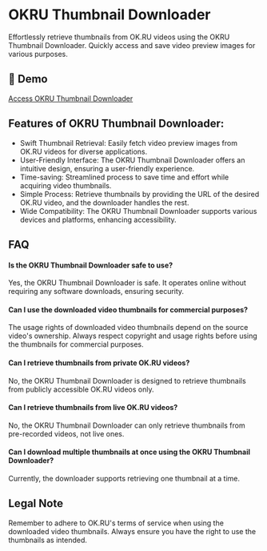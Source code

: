 # OKRU Thumbnail Downloader

Effortlessly retrieve thumbnails from OK.RU videos using the OKRU Thumbnail Downloader. Quickly access and save video preview images for various purposes.

## 🔗 Demo

[Access OKRU Thumbnail Downloader](https://imgpanda.com/okru-video-thumbnail-downloader/)

## Features of OKRU Thumbnail Downloader:

- Swift Thumbnail Retrieval: Easily fetch video preview images from OK.RU videos for diverse applications.
- User-Friendly Interface: The OKRU Thumbnail Downloader offers an intuitive design, ensuring a user-friendly experience.
- Time-saving: Streamlined process to save time and effort while acquiring video thumbnails.
- Simple Process: Retrieve thumbnails by providing the URL of the desired OK.RU video, and the downloader handles the rest.
- Wide Compatibility: The OKRU Thumbnail Downloader supports various devices and platforms, enhancing accessibility.

## FAQ

#### Is the OKRU Thumbnail Downloader safe to use?

Yes, the OKRU Thumbnail Downloader is safe. It operates online without requiring any software downloads, ensuring security.

#### Can I use the downloaded video thumbnails for commercial purposes?

The usage rights of downloaded video thumbnails depend on the source video's ownership. Always respect copyright and usage rights before using the thumbnails for commercial purposes.

#### Can I retrieve thumbnails from private OK.RU videos?

No, the OKRU Thumbnail Downloader is designed to retrieve thumbnails from publicly accessible OK.RU videos only.

#### Can I retrieve thumbnails from live OK.RU videos?

No, the OKRU Thumbnail Downloader can only retrieve thumbnails from pre-recorded videos, not live ones.

#### Can I download multiple thumbnails at once using the OKRU Thumbnail Downloader?

Currently, the downloader supports retrieving one thumbnail at a time.

## Legal Note

Remember to adhere to OK.RU's terms of service when using the downloaded video thumbnails. Always ensure you have the right to use the thumbnails as intended.

